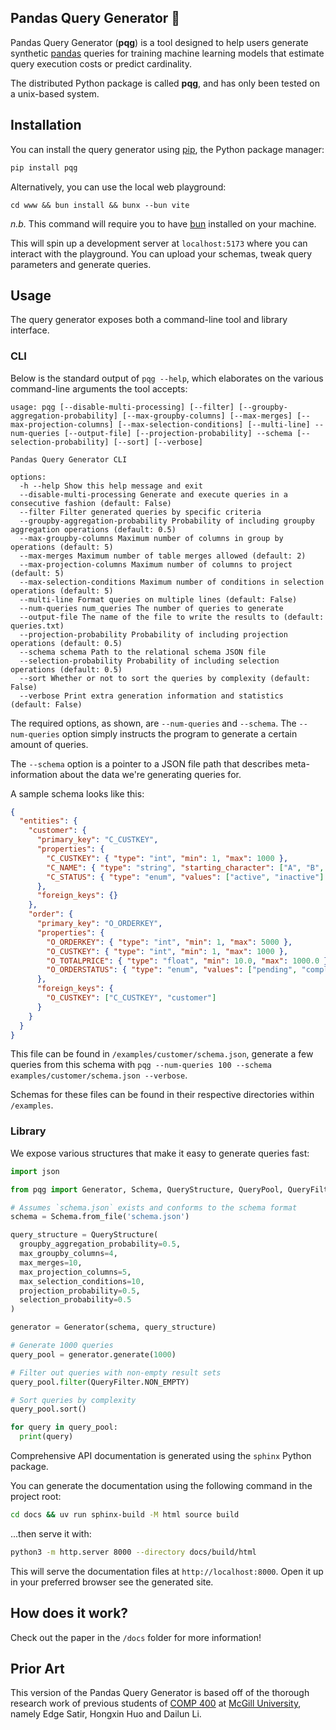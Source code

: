 ## Pandas Query Generator 🐼

Pandas Query Generator (**pqg**) is a tool designed to help users generate
synthetic [pandas](https://pandas.pydata.org/) queries for training machine
learning models that estimate query execution costs or predict cardinality.

The distributed Python package is called **pqg**, and has only been tested on a
unix-based system.

## Installation

You can install the query generator using [pip](https://pip.pypa.io/en/stable/installation/), the Python package manager:

```bash
pip install pqg
```

Alternatively, you can use the local web playground:

```
cd www && bun install && bunx --bun vite
```

*n.b.* This command will require you to have [bun](https://bun.sh/) installed on your machine.

This will spin up a development server at `localhost:5173` where you can interact with the playground.
You can upload your schemas, tweak query parameters and generate queries.

## Usage

The query generator exposes both a command-line tool and library interface.

### CLI

Below is the standard output of `pqg --help`, which elaborates on the various
command-line arguments the tool accepts:

```present uv run pqg --help
usage: pqg [--disable-multi-processing] [--filter] [--groupby-aggregation-probability] [--max-groupby-columns] [--max-merges] [--max-projection-columns] [--max-selection-conditions] [--multi-line] --num-queries [--output-file] [--projection-probability] --schema [--selection-probability] [--sort] [--verbose]

Pandas Query Generator CLI

options:
  -h --help Show this help message and exit
  --disable-multi-processing Generate and execute queries in a consecutive fashion (default: False)
  --filter Filter generated queries by specific criteria
  --groupby-aggregation-probability Probability of including groupby aggregation operations (default: 0.5)
  --max-groupby-columns Maximum number of columns in group by operations (default: 5)
  --max-merges Maximum number of table merges allowed (default: 2)
  --max-projection-columns Maximum number of columns to project (default: 5)
  --max-selection-conditions Maximum number of conditions in selection operations (default: 5)
  --multi-line Format queries on multiple lines (default: False)
  --num-queries num_queries The number of queries to generate
  --output-file The name of the file to write the results to (default: queries.txt)
  --projection-probability Probability of including projection operations (default: 0.5)
  --schema schema Path to the relational schema JSON file
  --selection-probability Probability of including selection operations (default: 0.5)
  --sort Whether or not to sort the queries by complexity (default: False)
  --verbose Print extra generation information and statistics (default: False)
```

The required options, as shown, are `--num-queries` and `--schema`. The
`--num-queries` option simply instructs the program to generate a certain amount
of queries.

The `--schema` option is a pointer to a JSON file path that describes
meta-information about the data we're generating queries for.

A sample schema looks like this:

```json
{
  "entities": {
    "customer": {
      "primary_key": "C_CUSTKEY",
      "properties": {
        "C_CUSTKEY": { "type": "int", "min": 1, "max": 1000 },
        "C_NAME": { "type": "string", "starting_character": ["A", "B", "C"] },
        "C_STATUS": { "type": "enum", "values": ["active", "inactive"] }
      },
      "foreign_keys": {}
    },
    "order": {
      "primary_key": "O_ORDERKEY",
      "properties": {
        "O_ORDERKEY": { "type": "int", "min": 1, "max": 5000 },
        "O_CUSTKEY": { "type": "int", "min": 1, "max": 1000 },
        "O_TOTALPRICE": { "type": "float", "min": 10.0, "max": 1000.0 },
        "O_ORDERSTATUS": { "type": "enum", "values": ["pending", "completed", "cancelled"] }
      },
      "foreign_keys": {
        "O_CUSTKEY": ["C_CUSTKEY", "customer"]
      }
    }
  }
}
```

This file can be found in `/examples/customer/schema.json`, generate a few
queries from this schema with `pqg --num-queries 100 --schema examples/customer/schema.json --verbose`.

Schemas for these files can be found in their respective directories within
`/examples`.

### Library

We expose various structures that make it easy to generate queries fast:

```python
import json

from pqg import Generator, Schema, QueryStructure, QueryPool, QueryFilter

# Assumes `schema.json` exists and conforms to the schema format
schema = Schema.from_file('schema.json')

query_structure = QueryStructure(
  groupby_aggregation_probability=0.5,
  max_groupby_columns=4,
  max_merges=10,
  max_projection_columns=5,
  max_selection_conditions=10,
  projection_probability=0.5,
  selection_probability=0.5
)

generator = Generator(schema, query_structure)

# Generate 1000 queries
query_pool = generator.generate(1000)

# Filter out queries with non-empty result sets
query_pool.filter(QueryFilter.NON_EMPTY)

# Sort queries by complexity
query_pool.sort()

for query in query_pool:
  print(query)
```

Comprehensive API documentation is generated using the `sphinx` Python package.

You can generate the documentation using the following command in the project
root:

```bash
cd docs && uv run sphinx-build -M html source build
```

...then serve it with:

```bash
python3 -m http.server 8000 --directory docs/build/html
```

This will serve the documentation files at `http://localhost:8000`. Open it up
in your preferred browser see the generated site.

## How does it work?

Check out the paper in the `/docs` folder for more information!

## Prior Art

This version of the Pandas Query Generator is based off of the thorough research
work of previous students of
[COMP 400](https://www.mcgill.ca/study/2023-2024/courses/comp-400) at
[McGill University](https://www.mcgill.ca/), namely Edge Satir, Hongxin Huo and
Dailun Li.
